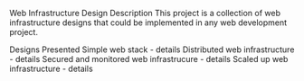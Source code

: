 Web Infrastructure Design
Description
This project is a collection of web infrastructure designs that could be implemented in any web development project.

Designs Presented
Simple web stack - details
Distributed web infrastructure - details
Secured and monitored web infrastrucure - details
Scaled up web infrastructure - details
